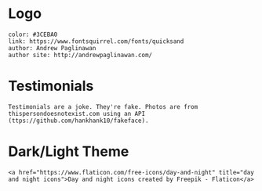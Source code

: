 <h1>Logo</h1>

	color: #3CEBA0
	link: https://www.fontsquirrel.com/fonts/quicksand
	author: Andrew Paglinawan
	author site: http://andrewpaglinawan.com/
	
<h1>Testimonials</h1>

	Testimonials are a joke. They're fake. Photos are from thispersondoesnotexist.com using an API (ttps://github.com/hankhank10/fakeface).

<h1>Dark/Light Theme</h1>

	<a href="https://www.flaticon.com/free-icons/day-and-night" title="day and night icons">Day and night icons created by Freepik - Flaticon</a>
